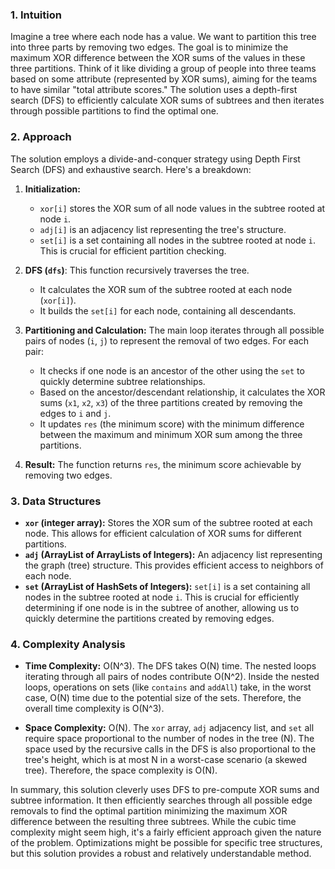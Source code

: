 ### 1. Intuition

Imagine a tree where each node has a value. We want to partition this tree into three parts by removing two edges.  The goal is to minimize the maximum XOR difference between the XOR sums of the values in these three partitions. Think of it like dividing a group of people into three teams based on some attribute (represented by XOR sums), aiming for the teams to have similar "total attribute scores."  The solution uses a depth-first search (DFS) to efficiently calculate XOR sums of subtrees and then iterates through possible partitions to find the optimal one.

### 2. Approach

The solution employs a divide-and-conquer strategy using Depth First Search (DFS) and exhaustive search.  Here's a breakdown:

1. **Initialization:**
   - `xor[i]` stores the XOR sum of all node values in the subtree rooted at node `i`.
   - `adj[i]` is an adjacency list representing the tree's structure.
   - `set[i]` is a set containing all nodes in the subtree rooted at node `i`.  This is crucial for efficient partition checking.

2. **DFS (`dfs`)**: This function recursively traverses the tree.
   - It calculates the XOR sum of the subtree rooted at each node (`xor[i]`).
   - It builds the `set[i]` for each node, containing all descendants.

3. **Partitioning and Calculation:** The main loop iterates through all possible pairs of nodes (`i`, `j`) to represent the removal of two edges.  For each pair:
    - It checks if one node is an ancestor of the other using the `set` to quickly determine subtree relationships.
    - Based on the ancestor/descendant relationship, it calculates the XOR sums (`x1`, `x2`, `x3`) of the three partitions created by removing the edges to `i` and `j`.
    - It updates `res` (the minimum score) with the minimum difference between the maximum and minimum XOR sum among the three partitions.


4. **Result:** The function returns `res`, the minimum score achievable by removing two edges.

### 3. Data Structures

- **`xor` (integer array):** Stores the XOR sum of the subtree rooted at each node.  This allows for efficient calculation of XOR sums for different partitions.
- **`adj` (ArrayList of ArrayLists of Integers):** An adjacency list representing the graph (tree) structure. This provides efficient access to neighbors of each node.
- **`set` (ArrayList of HashSets of Integers):**  `set[i]` is a set containing all nodes in the subtree rooted at node `i`.  This is crucial for efficiently determining if one node is in the subtree of another, allowing us to quickly determine the partitions created by removing edges.


### 4. Complexity Analysis

- **Time Complexity:** O(N^3). The DFS takes O(N) time. The nested loops iterating through all pairs of nodes contribute O(N^2). Inside the nested loops, operations on sets (like `contains` and `addAll`) take, in the worst case, O(N) time due to the potential size of the sets. Therefore, the overall time complexity is O(N^3).

- **Space Complexity:** O(N). The `xor` array, `adj` adjacency list, and `set` all require space proportional to the number of nodes in the tree (N).  The space used by the recursive calls in the DFS is also proportional to the tree's height, which is at most N in a worst-case scenario (a skewed tree).  Therefore, the space complexity is O(N).


In summary, this solution cleverly uses DFS to pre-compute XOR sums and subtree information.  It then efficiently searches through all possible edge removals to find the optimal partition minimizing the maximum XOR difference between the resulting three subtrees. While the cubic time complexity might seem high, it's a fairly efficient approach given the nature of the problem.  Optimizations might be possible for specific tree structures, but this solution provides a robust and relatively understandable method.
